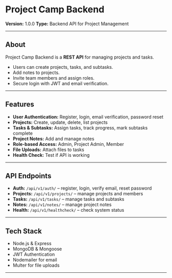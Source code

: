 # Project Camp Backend

**Version:** 1.0.0
**Type:** Backend API for Project Management

---

## **About**

Project Camp Backend is a **REST API** for managing projects and tasks.

* Users can create projects, tasks, and subtasks.
* Add notes to projects.
* Invite team members and assign roles.
* Secure login with JWT and email verification.

---

## **Features**

* **User Authentication:** Register, login, email verification, password reset
* **Projects:** Create, update, delete, list projects
* **Tasks & Subtasks:** Assign tasks, track progress, mark subtasks complete
* **Project Notes:** Add and manage notes
* **Role-based Access:** Admin, Project Admin, Member
* **File Uploads:** Attach files to tasks
* **Health Check:** Test if API is working

---

## **API Endpoints**

* **Auth:** `/api/v1/auth/` – register, login, verify email, reset password
* **Projects:** `/api/v1/projects/` – manage projects and members
* **Tasks:** `/api/v1/tasks/` – manage tasks and subtasks
* **Notes:** `/api/v1/notes/` – manage project notes
* **Health:** `/api/v1/healthcheck/` – check system status

---

## **Tech Stack**

* Node.js & Express
* MongoDB & Mongoose
* JWT Authentication
* Nodemailer for email
* Multer for file uploads

---
